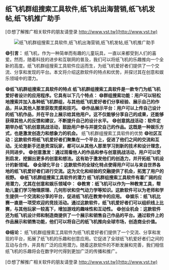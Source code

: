 ## **纸飞机群组搜索工具软件,纸飞机出海营销,纸飞机发帖,纸飞机推广助手**

[😍想了解推广相关软件的朋友请登录 http://www.vst.tw](http://www.vst.tw)

 <center><img src="https://vst.tw/MP4/tuiguang/png/3.png" alt="纸飞机群组搜索工具软件,纸飞机出海营销,纸飞机发帖,纸飞机推广助手"></center>

**😄引言：**
纸飞机，作为一种简单而有趣的儿童玩具，一直以来都受到人们的喜爱。然而，随着科技的进步和互联网的普及，我们可以将纸飞机的乐趣推向一个全新的高度。纸飞机群组搜索工具软件应运而生，为纸飞机爱好者们提供了一个交流、分享和发现的平台。本文将介绍这款软件的特点和优势，并探讨其在创意和娱乐领域中的潜力。

**😄纸飞机群组搜索工具软件的特点 纸飞机群组搜索工具软件是一款专门为纸飞机爱好者设计的应用程序。它具有以下几个特点：**
**😄群组搜索功能：用户可以轻松地搜索并加入各种纸飞机群组，与其他纸飞机爱好者们分享经验、展示自己的作品，并从其他人那里获取灵感和技巧。**
**😄作品展示平台：用户可以上传自己设计的纸飞机作品，并在平台上展示给其他用户。这不仅能够分享自己的成果，还能够获得其他人的反馈和建议，不断提升自己的设计水平。**
**😄创意挑战活动：软件定期举办纸飞机创意挑战活动，鼓励用户参与并提交自己的作品。这既是一种娱乐方式，也是激发创造力和想象力的机会。**
纸飞机群组搜索工具软件的优势
**😄社区互动：这款软件将纸飞机爱好者们聚集在一个平台上，促进了他们之间的交流和互动。无论是新手还是资深玩家，都可以从其他人那里学习到新的技术和设计理念，共同进步。**
**😄创意激发：通过观看他人的作品和参与创意挑战活动，用户可以受到启发，挖掘出更多的创意和想法。这有助于激发他们的创造力，并开拓纸飞机设计的新领域。**
**😄全球化平台：这款软件的全球化特点使得用户可以与来自世界各地的纸飞机爱好者们进行交流。这为文化和经验的交融提供了机会，拓宽了用户的视野。**
**😄纸飞机群组搜索工具软件的潜力 纸飞机群组搜索工具软件有着广阔的应用潜力，尤其在创意和娱乐领域中：**
**😄教育：纸飞机可以作为一种教育工具，帮助儿童们学习物理原理、几何形状和空气动力学等知识。这款软件可以为老师和学生提供一个交流和分享的平台，促进纸飞机在教育中的应用。**
**😄娱乐：纸飞机比赛一直是一项受欢迎的竞技活动。通过这款软件，纸飞机爱好者们可以组织线上比赛，与其他玩家一较高下，增加游戏的趣味性和互动性。**
**😄创业机会：这款软件还为纸飞机设计师和制造商提供了一个展示和销售自己作品的平台。通过软件上的作品展示和销售功能，他们可以将自己的纸飞机推向全球市场，创造商业价值。**

**😄结论：**
纸飞机群组搜索工具软件为纸飞机爱好者们提供了一个交流、分享和发现的平台，拓展了纸飞机的乐趣和创意应用。它促进了全球纸飞机爱好者们之间的互动与合作，并具有广泛的应用潜力。随着这款软件的不断发展和完善，我们相信纸飞机的乐趣将会在数字时代得到更加广泛的传播和推广。

[😍想了解推广相关软件的朋友请登录 http://www.vst.tw](http://www.vst.tw)



